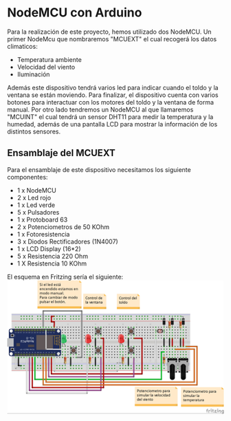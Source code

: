 <h1>NodeMCU con Arduino</h1>
Para la realización de este proyecto, hemos utilizado dos NodeMCU.
Un primer NodeMcu que nombraremos "MCUEXT" el cual recogerá los datos climaticos:

 - Temperatura ambiente
 - Velocidad del viento
 - Iluminación

Además este dispositivo tendrá varios led para indicar cuando el toldo y la ventana se están moviendo. Para finalizar, el dispositivo cuenta con varios botones para interactuar con los motores del toldo y la ventana de forma manual.
Por otro lado tendremos un NodeMCU al que llamaremos "MCUINT" el cual tendrá un sensor DHT11 para medir la temperatura y la humedad, además de una pantalla LCD para mostrar la información de los distintos sensores.

<h2>Ensamblaje del MCUEXT</h2>
Para el ensamblaje de este dispositivo necesitamos los siguiente componentes:

 - 1 x NodeMCU
 - 2 x Led rojo
 - 1 x Led verde 
 - 5 x Pulsadores
 - 1 x Protoboard 63
 - 2 x Potenciometros de 50 KOhm
 - 1 x Fotoresistencia
 - 3 x Diodos Rectificadores (1N4007)
 - 1 x LCD Display (16*2)
 - 5 x Resistencia 220 Ohm
 - 1 X Resistencia 10 KOhm

El esquema en Fritzing sería el siguiente:
![Esquema eléctrico del NodeMCU exterior](IMG/EsquemaMCUEXT.jpg)
